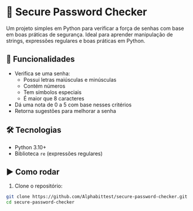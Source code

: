 # 🔐 Secure Password Checker

Um projeto simples em Python para verificar a força de senhas com base em boas práticas de segurança. Ideal para aprender manipulação de strings, expressões regulares e boas práticas em Python.

## 🚀 Funcionalidades

- Verifica se uma senha:
  - Possui letras maiúsculas e minúsculas
  - Contém números
  - Tem símbolos especiais
  - É maior que 8 caracteres
- Dá uma nota de 0 a 5 com base nesses critérios
- Retorna sugestões para melhorar a senha

## 🛠 Tecnologias

- Python 3.10+
- Biblioteca `re` (expressões regulares)

## ▶️ Como rodar

1. Clone o repositório:
```bash
git clone https://github.com/Alphabittest/secure-password-checker.git
cd secure-password-checker
